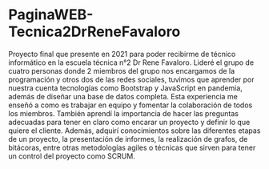 # PaginaWEB-Tecnica2DrReneFavaloro
Proyecto final que presente en 2021 para poder recibirme de técnico informático en la escuela técnica n°2 Dr Rene Favaloro. Lideré el grupo de cuatro personas donde 2 miembros del grupo nos encargamos de la programación y otros dos de las redes sociales, tuvimos que aprender por nuestra cuenta tecnologías como Bootstrap y JavaScript en pandemia, además de diseñar una base de datos completa. 
Esta experiencia me enseñó a como es trabajar en equipo y fomentar la colaboración de todos los miembros. También aprendí la importancia de hacer las preguntas adecuadas para tener en claro como encarar un proyecto y definir lo que quiere el cliente. Además, adquirí conocimientos sobre las diferentes etapas de un proyecto, la presentación de informes, la realización de grafos, de bitácoras, entre otras metodologías agiles o técnicas que sirven para tener un control del proyecto como SCRUM.
